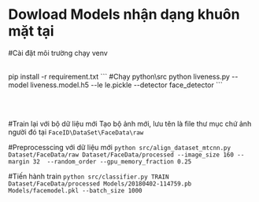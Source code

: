 # Dowload Models nhận dạng khuôn mặt tại 

#Cài đặt môi trường chạy venv 

<br>
pip install -r requirement.txt
```
#Chạy 
python\src
python liveness.py --model liveness.model.h5 --le le.pickle --detector face_detector
```

<br><br>

#Train lại với bộ dữ liệu mới
Tạo bộ ảnh mới, lưu tên là file thư mục chứ ảnh người đó tại ```FaceID\DataSet\FaceData\raw```

#Preprocesscing với dữ liệu mới 
```python src/align_dataset_mtcnn.py  Dataset/FaceData/raw Dataset/FaceData/processed --image_size 160 --margin 32  --random_order --gpu_memory_fraction 0.25```

#Tiến hành train
```python src/classifier.py TRAIN Dataset/FaceData/processed Models/20180402-114759.pb Models/facemodel.pkl --batch_size 1000```
